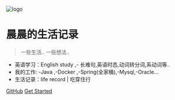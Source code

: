 ![logo](https://docsify.js.org/_media/icon.svg)

# 晨晨的生活记录

> 一些生活.. 一些想法..

* 英语学习：English study ,- 长难句,英语时态,动词转分词,系动词等..
* 我的工作: -Java ,-Docker ,-Spring(全家桶),-Mysql,-Oracle...
* 生活记录：life record | 吃穿住行

[GitHub](#)
[Get Started](#quick-start)